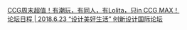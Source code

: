   
[CCG周末超值！有潮玩，有同人，有Lolita，只in CCG MAX！](http://www.dianyue.me/archives/942/vzpuje0slhdya0xb/)  
[论坛日程 | 2018.6.23 “设计美好生活” 创新设计国际论坛](http://www.dianyue.me/archives/904/15ga4ugm3tw4d94j/)